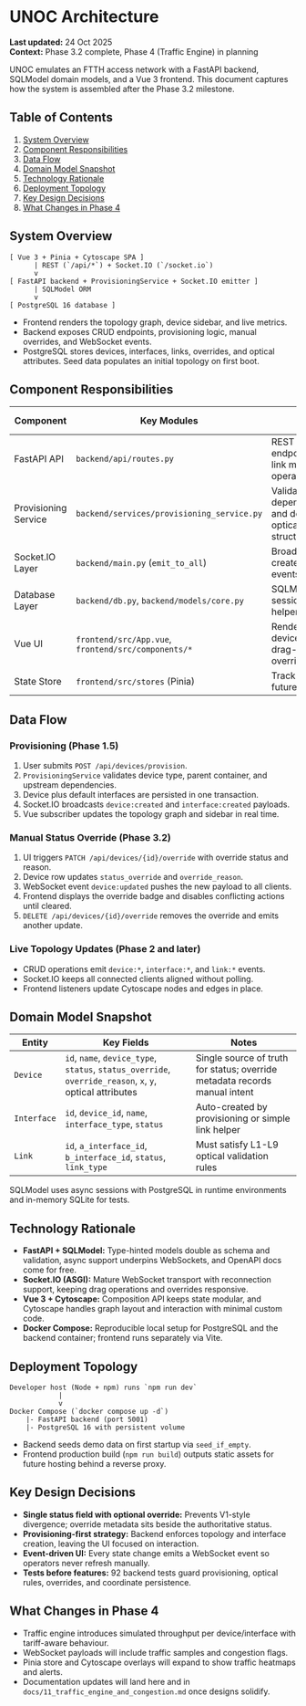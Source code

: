 # UNOC Architecture

**Last updated:** 24 Oct 2025  
**Context:** Phase 3.2 complete, Phase 4 (Traffic Engine) in planning

UNOC emulates an FTTH access network with a FastAPI backend, SQLModel domain models, and a Vue 3 frontend. This document captures how the system is assembled after the Phase 3.2 milestone.

## Table of Contents
1. [System Overview](#system-overview)
2. [Component Responsibilities](#component-responsibilities)
3. [Data Flow](#data-flow)
4. [Domain Model Snapshot](#domain-model-snapshot)
5. [Technology Rationale](#technology-rationale)
6. [Deployment Topology](#deployment-topology)
7. [Key Design Decisions](#key-design-decisions)
8. [What Changes in Phase 4](#what-changes-in-phase-4)

## System Overview
```
[ Vue 3 + Pinia + Cytoscape SPA ]
      | REST (`/api/*`) + Socket.IO (`/socket.io`)
      v
[ FastAPI backend + ProvisioningService + Socket.IO emitter ]
      | SQLModel ORM
      v
[ PostgreSQL 16 database ]
```
- Frontend renders the topology graph, device sidebar, and live metrics.
- Backend exposes CRUD endpoints, provisioning logic, manual overrides, and WebSocket events.
- PostgreSQL stores devices, interfaces, links, overrides, and optical attributes. Seed data populates an initial topology on first boot.

## Component Responsibilities
| Component | Key Modules | Responsibilities | Outbound Calls |
|-----------|-------------|------------------|----------------|
| FastAPI API | `backend/api/routes.py` | REST CRUD, provisioning endpoint, override endpoints, link management, seed operations | SQLModel sessions, Socket.IO emits |
| Provisioning Service | `backend/services/provisioning_service.py` | Validate upstream dependencies, create device and default interfaces, attach optical attributes, raise structured errors | Database session, WebSocket emitter |
| Socket.IO Layer | `backend/main.py` (`emit_to_all`) | Broadcast create/update/delete/override events to all clients | Frontend listeners |
| Database Layer | `backend/db.py`, `backend/models/core.py` | SQLModel schemas, async session management, seed helper | PostgreSQL |
| Vue UI | `frontend/src/App.vue`, `frontend/src/components/*` | Render topology, manage device sidebar/modal, handle drag-to-position and overrides | REST API, Socket.IO client |
| State Store | `frontend/src/stores` (Pinia) | Track selected device, filters, future traffic metrics | Local only |

## Data Flow
### Provisioning (Phase 1.5)
1. User submits `POST /api/devices/provision`.
2. `ProvisioningService` validates device type, parent container, and upstream dependencies.
3. Device plus default interfaces are persisted in one transaction.
4. Socket.IO broadcasts `device:created` and `interface:created` payloads.
5. Vue subscriber updates the topology graph and sidebar in real time.

### Manual Status Override (Phase 3.2)
1. UI triggers `PATCH /api/devices/{id}/override` with override status and reason.
2. Device row updates `status_override` and `override_reason`.
3. WebSocket event `device:updated` pushes the new payload to all clients.
4. Frontend displays the override badge and disables conflicting actions until cleared.
5. `DELETE /api/devices/{id}/override` removes the override and emits another update.

### Live Topology Updates (Phase 2 and later)
- CRUD operations emit `device:*`, `interface:*`, and `link:*` events.
- Socket.IO keeps all connected clients aligned without polling.
- Frontend listeners update Cytoscape nodes and edges in place.

## Domain Model Snapshot
| Entity | Key Fields | Notes |
|--------|------------|-------|
| `Device` | `id`, `name`, `device_type`, `status`, `status_override`, `override_reason`, `x`, `y`, optical attributes | Single source of truth for status; override metadata records manual intent |
| `Interface` | `id`, `device_id`, `name`, `interface_type`, `status` | Auto-created by provisioning or simple link helper |
| `Link` | `id`, `a_interface_id`, `b_interface_id`, `status`, `link_type` | Must satisfy L1-L9 optical validation rules |

SQLModel uses async sessions with PostgreSQL in runtime environments and in-memory SQLite for tests.

## Technology Rationale
- **FastAPI + SQLModel:** Type-hinted models double as schema and validation, async support underpins WebSockets, and OpenAPI docs come for free.
- **Socket.IO (ASGI):** Mature WebSocket transport with reconnection support, keeping drag operations and overrides responsive.
- **Vue 3 + Cytoscape:** Composition API keeps state modular, and Cytoscape handles graph layout and interaction with minimal custom code.
- **Docker Compose:** Reproducible local setup for PostgreSQL and the backend container; frontend runs separately via Vite.

## Deployment Topology
```
Developer host (Node + npm) runs `npm run dev`
            |
            v
Docker Compose (`docker compose up -d`)
    |- FastAPI backend (port 5001)
    |- PostgreSQL 16 with persistent volume
```
- Backend seeds demo data on first startup via `seed_if_empty`.
- Frontend production build (`npm run build`) outputs static assets for future hosting behind a reverse proxy.

## Key Design Decisions
- **Single status field with optional override:** Prevents V1-style divergence; override metadata sits beside the authoritative status.
- **Provisioning-first strategy:** Backend enforces topology and interface creation, leaving the UI focused on interaction.
- **Event-driven UI:** Every state change emits a WebSocket event so operators never refresh manually.
- **Tests before features:** 92 backend tests guard provisioning, optical rules, overrides, and coordinate persistence.

## What Changes in Phase 4
- Traffic engine introduces simulated throughput per device/interface with tariff-aware behaviour.
- WebSocket payloads will include traffic samples and congestion flags.
- Pinia store and Cytoscape overlays will expand to show traffic heatmaps and alerts.
- Documentation updates will land here and in `docs/11_traffic_engine_and_congestion.md` once designs solidify.

